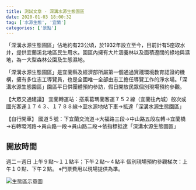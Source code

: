 ```yaml
---
title: 測試文章 - 深溝水源生態園區
date: 2020-01-03 18:00:32
tag: ['水源生態', '宜蘭']
categories: ['景點']
---
```


「深溝水源生態園區」佔地約有23公頃，於1932年設立至今，目前計有5座取水井，提供宜蘭溪北地區民生用水。園區內擁有大片涵養林以及面積遼闊的綠地與濕地，為一大型森林公園及生態濕地。

「深溝水源生態園區」是宜蘭縣及經濟部所屬第一個通過實踐環境教育認證的機構，擁有多位志工導覽員，也是全國唯一全部由志工擔任導覽工作的淨水場。「深溝水源生態園區」園區平日供團體預約參訪，假日開放民眾個別現場預約參觀。

<!-- more -->

【大眾交通建議】
宜蘭轉運站：搭乘葛瑪蘭客運７５２線（宜蘭往內城）般次或國光客運１７４３、１７８８線→至水源地站下車→抵達「深溝水源生態園區」
 
【自行開車】
國道５號：下宜蘭交流道→大福路三段→中山路五段左轉→宜蘭橋→右轉環河路→員山路一段→員山路二段→依指標抵達「深溝水源生態園區」

## 開放時間

週二－週日
上午９點～１１點半；下午２點～４點半
個別現場預約參觀梯次：上午１０點、下午２點。
※門票費用以現場提供為準。

![生態區示意圖](http://www.tonyhuang39.com/tony0939/20121215_01.JPG)
